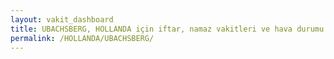 ```yaml
---
layout: vakit_dashboard
title: UBACHSBERG, HOLLANDA için iftar, namaz vakitleri ve hava durumu - ilçe/eyalet seç
permalink: /HOLLANDA/UBACHSBERG/
---
```


<script type="text/javascript">
  var GLOBAL_COUNTRY = 'HOLLANDA';
  var GLOBAL_CITY = 'UBACHSBERG';
  var GLOBAL_STATE = '';
  var lat = 72;
  var lon = 21;
</script>
